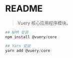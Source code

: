 # README

> Vuery 核心应用程序模块。

```powershell
## NPM 安装
npm install @vuery/core

## Yarn 安装
yarn add @vuery/core
```
